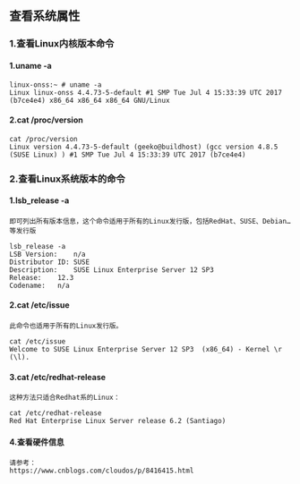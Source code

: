 ## 查看系统属性
### 1.查看Linux内核版本命令
#### 1.uname -a
    linux-onss:~ # uname -a
    Linux linux-onss 4.4.73-5-default #1 SMP Tue Jul 4 15:33:39 UTC 2017 (b7ce4e4) x86_64 x86_64 x86_64 GNU/Linux
    
#### 2.cat /proc/version
    cat /proc/version
    Linux version 4.4.73-5-default (geeko@buildhost) (gcc version 4.8.5 (SUSE Linux) ) #1 SMP Tue Jul 4 15:33:39 UTC 2017 (b7ce4e4)

### 2.查看Linux系统版本的命令
#### 1.lsb_release -a

    即可列出所有版本信息，这个命令适用于所有的Linux发行版，包括RedHat、SUSE、Debian…等发行版
    
    lsb_release -a
    LSB Version:	n/a
    Distributor ID:	SUSE
    Description:	SUSE Linux Enterprise Server 12 SP3
    Release:	12.3
    Codename:	n/a

#### 2.cat /etc/issue
    此命令也适用于所有的Linux发行版。
    
    cat /etc/issue
    Welcome to SUSE Linux Enterprise Server 12 SP3  (x86_64) - Kernel \r (\l).

#### 3.cat /etc/redhat-release
    这种方法只适合Redhat系的Linux：
    
    cat /etc/redhat-release
    Red Hat Enterprise Linux Server release 6.2 (Santiago)
    
    
#### 4.查看硬件信息
    请参考：
    https://www.cnblogs.com/cloudos/p/8416415.html